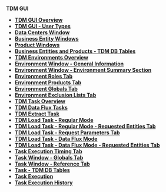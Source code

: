 <strong>TDM GUI<strong>

<ul>
<li><a href="01_tdm_gui_overview.md">TDM GUI Overview</a></li>
<li><a href="02_tdm_gui_user_types.md">TDM GUI - User Types</a></li>    
<li><a href="03_tdm_gui_data_centers_window.md">Data Centers Window</a></li>
<li><a href="04_tdm_gui_business_entity_window.md">Business Entity Windows</a></li>    
<li><a href="05_tdm_gui_product_window.md">Product Windows</a></li>
<li><a href="06_be_product_tdmdb_tables.md">Business Entities and Products - TDM DB Tables</a></li>   
<li><a href="07_tdm_gui_environment_overview.md">TDM Environments Overview</a></li>
<li><a href="08_environment_window_general_information.md">Environment Window - General Information</a></li>
<li><a href="09_environment_window_summary_section.md">Environment Window - Environment Summary Section</a></li> 
<li><a href="10_environment_roles_tab.md">Environment Roles Tab</a></li>    
<li><a href="11_environment_products_tab.md">Environment Products Tab</a></li>   <li><a href="12_environment_globals_tab.md">Environment Globals Tab</a></li>
<li><a href="13_environment_exclusion_lists.md">Environment Exclusion Lists Tab</a></li>
<li><a href="14_task_overview.md">TDM Task Overview</a></li>  
<li><a href="15_data_flux_task.md">TDM Data Flux Tasks</a></li>  
<li><a href="16_extract_task.md">TDM Extract Task</a></li>  
<li><a href="17_load_task_regular_mode.md">TDM Load Task - Regular Mode</a></li> 
<li><a href="18_load_task_requested_entities_regular_mode.md">TDM Load Task - Regular Mode - Requested Entities Tab</a></li>  
<li><a href="19_load_task_request_parameters_regular_mode.md">TDM Load Task - Request Parameters Tab</a></li>  
<li><a href="20_load_task_dataflux_mode.md">TDM Load Task - Data Flux Mode</a></li>  
<li><a href="21_load_task_requested_entities_dataflux_mode.md">TDM Load Task - Data Flux Mode - Requested Entities Tab</a></li>  
<li><a href="22_task_execution_timing_tab.md">Task Execution Timing Tab</a></li> <li><a href="23_task_globals_tab.md">Task Window - Globals Tab</a></li>  
<li><a href="24_task_reference_tab.md">Task Window - Reference Tab</a></li>  
<li><a href="25_task_tdmdb_tables.md">Task - TDM DB Tables</a></li>  
<li><a href="26_task_execution.md">Task Execution</a></li> 
<li><a href="27_task_execution_history.md">Task Execution History</a></li>

​    

</ul>




